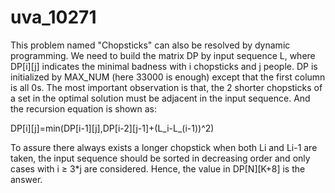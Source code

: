 # uva_10271

This problem named "Chopsticks" can also be resolved by dynamic programming. We need to build the matrix DP by input sequence L, where DP[i][j] indicates the minimal badness with i chopsticks and j people. DP is initialized by MAX_NUM (here 33000 is enough) except that the first column is all 0s. The most important observation is that, the 2 shorter chopsticks of a set in the optimal solution must be adjacent in the input sequence. And the recursion equation is shown as:

DP[i][j]=min⁡(DP[i-1][j],DP[i-2][j-1]+(L_i-L_(i-1))^2)

To assure there always exists a longer chopstick when both Li and Li-1 are taken, the input sequence should be sorted in decreasing order and only cases with i ≥ 3*j are considered. Hence, the value in DP[N][K+8] is the answer.
